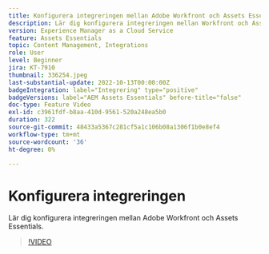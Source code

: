 ```yaml
---
title: Konfigurera integreringen mellan Adobe Workfront och Assets Essentials
description: Lär dig konfigurera integreringen mellan Workfront och Assets Essentials.
version: Experience Manager as a Cloud Service
feature: Assets Essentials
topic: Content Management, Integrations
role: User
level: Beginner
jira: KT-7910
thumbnail: 336254.jpeg
last-substantial-update: 2022-10-13T00:00:00Z
badgeIntegration: label="Integrering" type="positive"
badgeVersions: label="AEM Assets Essentials" before-title="false"
doc-type: Feature Video
exl-id: c3961fdf-b8aa-410d-9561-520a248ea5b0
duration: 322
source-git-commit: 48433a5367c281cf5a1c106b08a1306f1b0e8ef4
workflow-type: tm+mt
source-wordcount: '36'
ht-degree: 0%

---
```


# Konfigurera integreringen

Lär dig konfigurera integreringen mellan Adobe Workfront och Assets Essentials.


>[!VIDEO](https://video.tv.adobe.com/v/336254?quality=12&learn=on)
